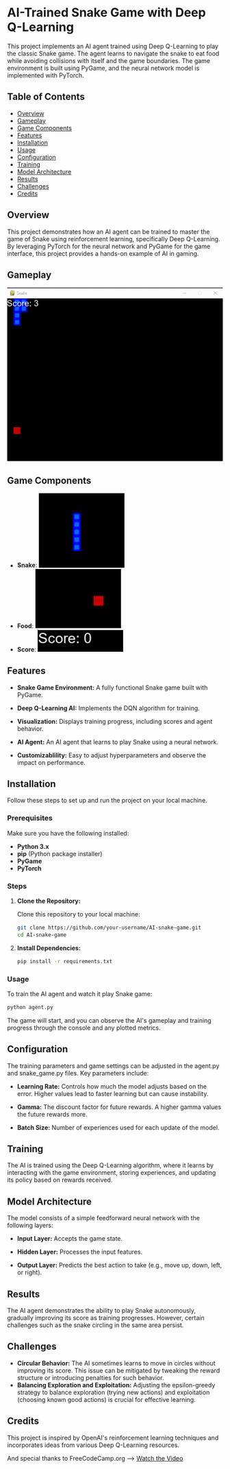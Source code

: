 # AI-Trained Snake Game with Deep Q-Learning

This project implements an AI agent trained using Deep Q-Learning to play the classic Snake game. The agent learns to navigate the snake to eat food while avoiding collisions with itself and the game boundaries. The game environment is built using PyGame, and the neural network model is implemented with PyTorch.

## Table of Contents

- [Overview](#overview)
- [Gameplay](#gameplay)
- [Game Components](#game-components)
- [Features](#features)
- [Installation](#installation)
- [Usage](#usage)
- [Configuration](#configuration)
- [Training](#training)
- [Model Architecture](#model-architecture)
- [Results](#results)
- [Challenges](#challenges)
- [Credits](#credits)

## Overview

This project demonstrates how an AI agent can be trained to master the game of Snake using reinforcement learning, specifically Deep Q-Learning. By leveraging PyTorch for the neural network and PyGame for the game interface, this project provides a hands-on example of AI in gaming.

## Gameplay

![Gameplay](snake.gif)

## Game Components

- **Snake**: <img src="assets/snake.png" alt="Snake" width="200" />
- **Food**: <img src="assets/food.png" alt="Food" width="200" />
- **Score**: <img src="assets/snake-score.png" alt="Score" width="200" />

## Features

- **Snake Game Environment:**
  A fully functional Snake game built with PyGame.
- **Deep Q-Learning AI:**
  Implements the DQN algorithm for training.

- **Visualization:**
  Displays training progress, including scores and agent behavior.

- **AI Agent:**
  An AI agent that learns to play Snake using a neural network.

- **Customizablility:**
  Easy to adjust hyperparameters and observe the impact on performance.

## Installation

Follow these steps to set up and run the project on your local machine.

### Prerequisites

Make sure you have the following installed:

- **Python 3.x**
- **pip** (Python package installer)
- **PyGame**
- **PyTorch**

### Steps

1. **Clone the Repository:**

   Clone this repository to your local machine:

   ```bash
   git clone https://github.com/your-username/AI-snake-game.git
   cd AI-snake-game

   ```

2. **Install Dependencies:**
   ```bash
   pip install -r requirements.txt
   ```

### Usage

To train the AI agent and watch it play Snake game:

```bash
python agent.py
```

The game will start, and you can observe the AI's gameplay and training progress through the console and any plotted metrics.

## Configuration

The training parameters and game settings can be adjusted in the agent.py and snake_game.py files. Key parameters include:

- **Learning Rate:**
  Controls how much the model adjusts based on the error. Higher values lead to faster learning but can cause instability.
- **Gamma:**
  The discount factor for future rewards. A higher gamma values the future rewards more.

- **Batch Size:**
  Number of experiences used for each update of the model.

## Training

The AI is trained using the Deep Q-Learning algorithm, where it learns by interacting with the game environment, storing experiences, and updating its policy based on rewards received.

## Model Architecture

The model consists of a simple feedforward neural network with the following layers:

- **Input Layer:**
  Accepts the game state.
- **Hidden Layer:**
  Processes the input features.

- **Output Layer:**
  Predicts the best action to take (e.g., move up, down, left, or right).

## Results

The AI agent demonstrates the ability to play Snake autonomously, gradually improving its score as training progresses. However, certain challenges such as the snake circling in the same area persist.

## Challenges

- **Circular Behavior:**
  The AI sometimes learns to move in circles without improving its score. This issue can be mitigated by tweaking the reward structure or introducing penalties for such behavior.
- **Balancing Exploration and Exploitation:**
  Adjusting the epsilon-greedy strategy to balance exploration (trying new actions) and exploitation (choosing known good actions) is crucial for effective learning.

## Credits

This project is inspired by OpenAI's reinforcement learning techniques and incorporates ideas from various Deep Q-Learning resources.

And special thanks to FreeCodeCamp.org -->
[Watch the Video](https://youtu.be/L8ypSXwyBds?si=mVKFI6mhNj3GREQd)
